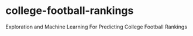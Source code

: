 # college-football-rankings
Exploration and Machine Learning For Predicting College Football Rankings
